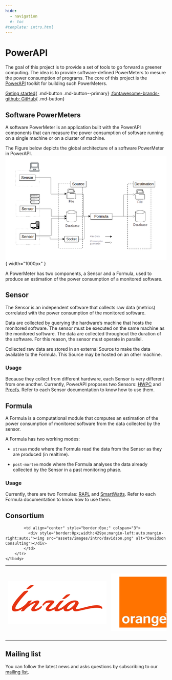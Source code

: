 ```yaml
---
hide:
  - navigation
  #- toc
#template: intro.html
---
```

# PowerAPI
The goal of this project is to provide a set of tools to go forward a greener
computing.
The idea is to provide software-defined PowerMeters to mesure the power
consumption of programs.
The core of this project is the [PowerAPI](https://github.com/powerapi-ng/powerapi) toolkit for building
such PowerMeters.

[Geting started](getting_started){ .md-button .md-button--primary}
[:fontawesome-brands-github: GitHub](https://github.com/powerapi-ng/){ .md-button}

## Software PowerMeters

A software PowerMeter is an application built with the PowerAPI components that can
measure the power consumption of software running on a single machine or on a
cluster of machine.

The Figure below depicts the global architecture of a software PowerMeter in PowerAPI.
![PowerMeter Architecture](assets/images/intro/global-architecture.png){ width="1000px" }

<!--img
src="assets/images/intro/global-architecture.png"
alt="PowerMeter Architecture" width="1000px"-->

A PowerMeter has two components, a Sensor and a Formula, used to
produce an estimation of the power consumption of a monitored software.

## Sensor

The Sensor is an independent software that collects raw data (metrics) correlated with the power consumption of the
monitored software.

Data are collected by querying the hardware’s machine that hosts the monitored
software. The sensor must be executed on the same machine as the monitored
software. The data are collected throughout the duration of the software. For
this reason, the sensor must operate in parallel.

Collected raw data are stored in an external Source to make the data available to
the Formula. This Source may be hosted on an other machine.

### Usage

Because they collect from different hardware, each Sensor is very different
from one another. Currently, PowerAPI proposes two Sensors: [HWPC](sensors/hwpc-sensor.md) and [Procfs](sensors/procfs-sensor.md).
Refer to each Sensor documentation to know how to use them.

## Formula

A Formula is a computational module that computes an estimation of the power
consumption of monitored software from the data collected by the sensor.

A Formula has two working modes:

- `stream` mode where the Formula read the data from the Sensor as they are
  produced (in realtime).

- `post-mortem` mode where the Formula analyses the data already collected by the Sensor in a past monitoring phase.

### Usage

Currently, there are two Formulas: [RAPL](formulas/rapl.md) and [SmartWatts](formulas/smartwatts.md).
Refer to each Formula documentation to know how to use them.

## Consortium

<table style="border:0px;margin-left:auto; margin-right:auto;">
    <tbody>
        <tr>
            <td align="center" style="border:0px;">
              <div style="border:0px;width:309px;margin-left:auto;margin-right:auto;"><img src="assets/images/intro/inria.png" alt="Inria"></div>
            </td>
            <td align="center" style="border:0px;">
              <div style="border:0px;width:338px;margin-left:auto;margin-right:auto;"><img src="assets/images/intro/logo-orange.png" alt="Orange Labs"></div>
            </td>
            <td align="center" style="border:0px;">
              <div style="border:0px;width:225px;margin-left:auto;margin-right:auto;"><img src="assets/images/intro/ovh-cloud.jpeg" alt="OVH Cloud"></div>
            </td>
        </tr>
        <tr >

            <td align="center" style="border:0px;" colspan="3">
              <div style="border:0px;width:429px;margin-left:auto;margin-right:auto;"><img src="assets/images/intro/davidson.png" alt="Davidson Consulting"></div>
            </td>
        </tr>
    </tbody>
</table>

## Mailing list

You can follow the latest news and asks questions by subscribing to our <a href="mailto:sympa@inria.fr?subject=subscribe powerapi">mailing list</a>.
